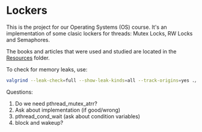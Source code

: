 # Lockers

This is the project for our Operating Systems (OS) course. It's an implementation of some clasic lockers for threads: Mutex Locks, RW Locks and Semaphores.

The books and articles that were used and studied are located in the [Resources](Resources) folder.

To check for memory leaks, use:

```bash
valgrind --leak-check=full --show-leak-kinds=all --track-origins=yes ./main
```

Questions:

1. Do we need pthread_mutex_atrr?
2. Ask about implementation (if good/wrong)
3. pthread_cond_wait (ask about condition variables)
4. block and wakeup?
